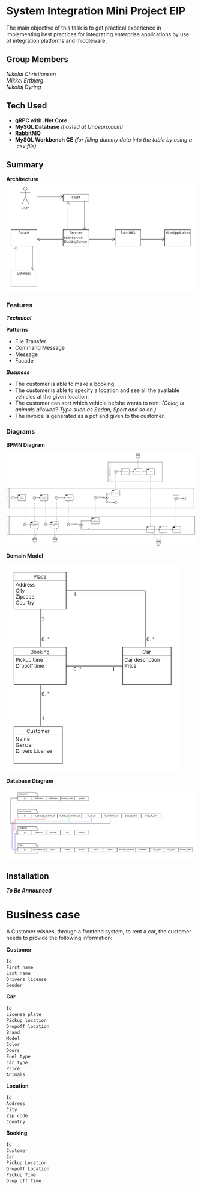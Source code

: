 # System Integration Mini Project EIP
The main objective of this task is to get practical experience in implementing best practices for integrating enterprise applications by use of integration platforms and middleware.

## Group Members
*Nikolai Christiansen*  
*Mikkel Ertbjerg*  
*Nikolaj Dyring*



## Tech Used
* **gRPC with .Net Core**
* **MySQL Database** *(hosted at Unoeuro.com)*
* **RabbitMQ**
* **MySQL Workbench CE** *(for filling dummy data into the table by using a .csv file)*

## Summary
**Architecture**
![Architecture](https://github.com/mikkelertbjerg/SystemIntegration/blob/master/EMI/Diagrams/Architecture.png)

### Features
**_Technical_**


**Patterns**
* File Transfer
* Command Message
* Message
* Facade


**_Business_**
* The customer is able to make a booking.
* The customer is able to specify a location and see all the available vehicles at the given location.
* The customer can sort which vehicle he/she wants to rent. *(Color, is animals allowed? Type such as Sedan, Sport and so on.)*
* The invoice is generated as a pdf and given to the customer.

### Diagrams
**BPMN Diagram**

![BPMN Diagram](https://github.com/mikkelertbjerg/SystemIntegration/blob/master/EMI/Diagrams/BPMN_Diagram.png)

**Domain Model**

![Domain Model](https://github.com/mikkelertbjerg/SystemIntegration/blob/master/EMI/Diagrams/DomainModelBE.png)

**Database Diagram**

![Database Diagram](https://github.com/mikkelertbjerg/SystemIntegration/blob/master/EMI/Diagrams/DatabaseDiagram.png)

## Installation
**_To Be Announced_**


# Business case

A Customer wishes, through a frontend system, to rent a car, the customer needs to provide the following information:

**Customer**
```
Id
First name
Last name
Drivers license
Gender
```
**Car**
```
Id
License plate
Pickup location
Dropoff location
Brand
Model
Color
Doors
Fuel type
Car type 
Price
Animals
```
**Location**
```
Id
Address
City
Zip code
Country
```
**Booking**
```
Id
Customer
Car
Pickup Location
Dropoff Location
Pickup Time
Drop off Time
```
